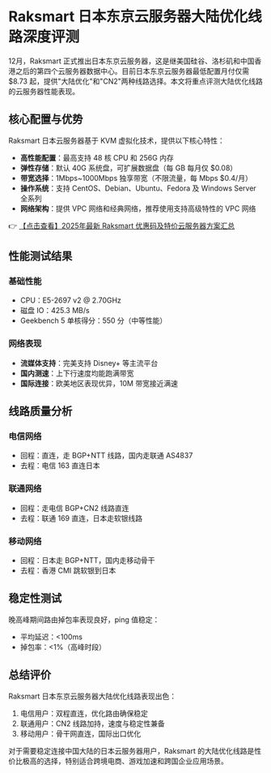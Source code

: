 # Raksmart 日本东京云服务器大陆优化线路深度评测

12月，Raksmart 正式推出日本东京云服务器，这是继美国硅谷、洛杉矶和中国香港之后的第四个云服务器数据中心。目前日本东京云服务器最低配置月付仅需 $8.73 起，提供"大陆优化"和"CN2"两种线路选择。本文将重点评测大陆优化线路的云服务器性能表现。

## 核心配置与优势

Raksmart 日本云服务器基于 KVM 虚拟化技术，提供以下核心特性：

- **高性能配置**：最高支持 48 核 CPU 和 256G 内存
- **弹性存储**：默认 40G 系统盘，可扩展数据盘（每 GB 每月仅 $0.08）
- **带宽选择**：1Mbps~1000Mbps 独享带宽（不限流量，每 Mbps $0.4/月）
- **操作系统**：支持 CentOS、Debian、Ubuntu、Fedora 及 Windows Server 全系列
- **网络架构**：提供 VPC 网络和经典网络，推荐使用支持高级特性的 VPC 网络

👉 [【点击查看】2025年最新 Raksmart 优惠码及特价云服务器方案汇总](https://bit.ly/raksmart)

## 性能测试结果

### 基础性能
- CPU：E5-2697 v2 @ 2.70GHz
- 磁盘 IO：425.3 MB/s
- Geekbench 5 单核得分：550 分（中等性能）

### 网络表现
- **流媒体支持**：完美支持 Disney+ 等主流平台
- **国内测速**：上下行速度均能跑满带宽
- **国际连接**：欧美地区表现优异，10M 带宽接近满速

## 线路质量分析

### 电信网络
- 回程：直连，走 BGP+NTT 线路，国内走联通 AS4837
- 去程：电信 163 直连日本

### 联通网络
- 回程：走电信 BGP+CN2 线路直连
- 去程：联通 169 直连，日本走软银线路

### 移动网络
- 回程：日本走 BGP+NTT，国内走移动骨干
- 去程：香港 CMI 跳软银到日本

## 稳定性测试

晚高峰期间路由掉包率表现良好，ping 值稳定：

- 平均延迟：<100ms
- 掉包率：<1%（高峰时段）

## 总结评价

Raksmart 日本东京云服务器大陆优化线路表现出色：

1. 电信用户：双程直连，优化路由确保稳定
2. 联通用户：CN2 线路加持，速度与稳定性兼备
3. 移动用户：骨干网直连，国际出口优化

对于需要稳定连接中国大陆的日本云服务器用户，Raksmart 的大陆优化线路是性价比极高的选择，特别适合跨境电商、游戏加速和跨国企业应用场景。